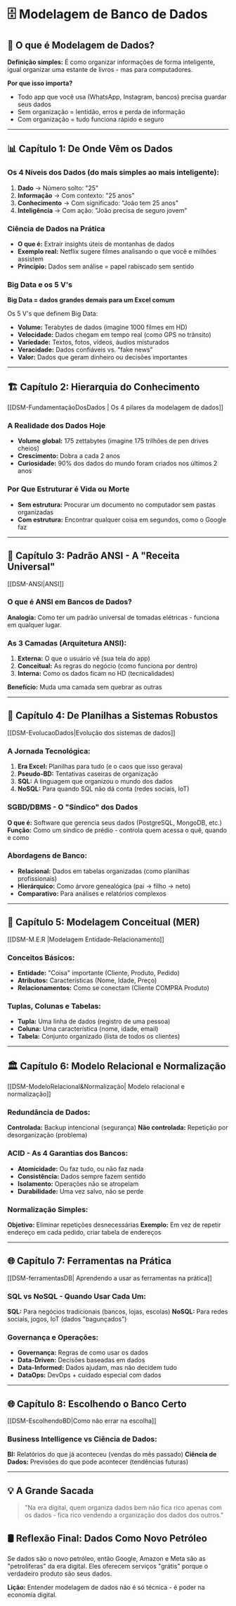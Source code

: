 # 🗄️ Modelagem de Banco de Dados

## 🎯 **O que é Modelagem de Dados?**
**Definição simples:** É como organizar informações de forma inteligente, igual organizar uma estante de livros - mas para computadores.

**Por que isso importa?** 
- Todo app que você usa (WhatsApp, Instagram, bancos) precisa guardar seus dados
- Sem organização = lentidão, erros e perda de informação
- Com organização = tudo funciona rápido e seguro

---

## 📊 **Capítulo 1: De Onde Vêm os Dados**

### **Os 4 Níveis dos Dados (do mais simples ao mais inteligente):**
1. **Dado** → Número solto: "25"
2. **Informação** → Com contexto: "25 anos"  
3. **Conhecimento** → Com significado: "João tem 25 anos"
4. **Inteligência** → Com ação: "João precisa de seguro jovem"

### **Ciência de Dados na Prática**
- **O que é:** Extrair insights úteis de montanhas de dados
- **Exemplo real:** Netflix sugere filmes analisando o que você e milhões assistem
- **Princípio:** Dados sem análise = papel rabiscado sem sentido

### **Big Data e os 5 V's**
**Big Data = dados grandes demais para um Excel comum**

Os 5 V's que definem Big Data:
- **Volume:** Terabytes de dados (imagine 1000 filmes em HD)
- **Velocidade:** Dados chegam em tempo real (como GPS no trânsito)
- **Variedade:** Textos, fotos, vídeos, áudios misturados
- **Veracidade:** Dados confiáveis vs. "fake news"
- **Valor:** Dados que geram dinheiro ou decisões importantes

---

## 🏗️ **Capítulo 2: Hierarquia do Conhecimento**
[[DSM-FundamentaçãoDosDados | Os 4 pilares da modelagem de dados]]

### **A Realidade dos Dados Hoje**
- **Volume global:** 175 zettabytes (imagine 175 trilhões de pen drives cheios)
- **Crescimento:** Dobra a cada 2 anos
- **Curiosidade:** 90% dos dados do mundo foram criados nos últimos 2 anos

### **Por Que Estruturar é Vida ou Morte**
- **Sem estrutura:** Procurar um documento no computador sem pastas organizadas
- **Com estrutura:** Encontrar qualquer coisa em segundos, como o Google faz

---

## 📐 **Capítulo 3: Padrão ANSI - A "Receita Universal"**
[[DSM-ANSI|ANSI]]
### **O que é ANSI em Bancos de Dados?**
**Analogia:** Como ter um padrão universal de tomadas elétricas - funciona em qualquer lugar.

### **As 3 Camadas (Arquitetura ANSI):**
1. **Externa:** O que o usuário vê (sua tela do app)
2. **Conceitual:** As regras do negócio (como funciona por dentro)  
3. **Interna:** Como os dados ficam no HD (tecnicalidades)

**Benefício:** Muda uma camada sem quebrar as outras

---

## 🔄 **Capítulo 4: De Planilhas a Sistemas Robustos**
[[DSM-EvolucaoDados|Evolução dos sistemas de dados]]

### **A Jornada Tecnológica:**
1. **Era Excel:** Planilhas para tudo (e o caos que isso gerava)
2. **Pseudo-BD:** Tentativas caseiras de organização
3. **SQL:** A linguagem que organizou o mundo dos dados
4. **NoSQL:** Para quando SQL não dá conta (redes sociais, IoT)

### **SGBD/DBMS - O "Síndico" dos Dados**
**O que é:** Software que gerencia seus dados (PostgreSQL, MongoDB, etc.)
**Função:** Como um síndico de prédio - controla quem acessa o quê, quando e como

### **Abordagens de Banco:**
- **Relacional:** Dados em tabelas organizadas (como planilhas profissionais)
- **Hierárquico:** Como árvore genealógica (pai → filho → neto)
- **Comparativo:** Para análises e relatórios complexos

---

## 🧮 **Capítulo 5: Modelagem Conceitual (MER)**
[[DSM-M.E.R |Modelagem Entidade-Relacionamento]]

### **Conceitos Básicos:**
- **Entidade:** "Coisa" importante (Cliente, Produto, Pedido)
- **Atributos:** Características (Nome, Idade, Preço)
- **Relacionamentos:** Como se conectam (Cliente COMPRA Produto)

### **Tuplas, Colunas e Tabelas:**
- **Tupla:** Uma linha de dados (registro de uma pessoa)
- **Coluna:** Uma característica (nome, idade, email)
- **Tabela:** Conjunto organizado (lista de todos os clientes)

---

## 🏛️ **Capítulo 6: Modelo Relacional e Normalização**
[[DSM-ModeloRelacional&Normalização| Modelo relacional e normalização]]

### **Redundância de Dados:**
**Controlada:** Backup intencional (segurança)
**Não controlada:** Repetição por desorganização (problema)

### **ACID - As 4 Garantias dos Bancos:**
- **Atomicidade:** Ou faz tudo, ou não faz nada
- **Consistência:** Dados sempre fazem sentido
- **Isolamento:** Operações não se atropelam  
- **Durabilidade:** Uma vez salvo, não se perde

### **Normalização Simples:**
**Objetivo:** Eliminar repetições desnecessárias
**Exemplo:** Em vez de repetir endereço em cada pedido, criar tabela de endereços

---

## 🌐 **Capítulo 7: Ferramentas na Prática**
[[DSM-ferramentasDB| Aprendendo a usar as ferramentas na prática]]

### **SQL vs NoSQL - Quando Usar Cada Um:**
**SQL:** Para negócios tradicionais (bancos, lojas, escolas)
**NoSQL:** Para redes sociais, jogos, IoT (dados "bagunçados")

### **Governança e Operações:**
- **Governança:** Regras de como usar os dados
- **Data-Driven:** Decisões baseadas em dados
- **Data-Informed:** Dados ajudam, mas não decidem tudo
- **DataOps:** DevOps + cuidado especial com dados

---

## 🌐 **Capítulo 8: Escolhendo o Banco Certo**
[[DSM-EscolhendoBD|Como não errar na escolha]]

### **Business Intelligence vs Ciência de Dados:**
**BI:** Relatórios do que já aconteceu (vendas do mês passado)
**Ciência de Dados:** Previsões do que pode acontecer (tendências futuras)

---

## 💡 **A Grande Sacada**
> "Na era digital, quem organiza dados bem não fica rico apenas com os dados - fica rico vendendo a organização dos dados dos outros."

## 🛢️ **Reflexão Final: Dados Como Novo Petróleo**
Se dados são o novo petróleo, então Google, Amazon e Meta são as "petrolíferas" da era digital. Eles oferecem serviços "grátis" porque o verdadeiro produto são seus dados.

**Lição:** Entender modelagem de dados não é só técnica - é poder na economia digital.